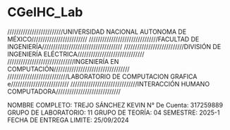 # CGeIHC_Lab
/////////////////////////UNIVERSIDAD NACIONAL AUTONOMA DE MÉXICO/////////////////////////
///////////////////////////////FACULTAD DE INGENIERÍA////////////////////////////////////
///////////////////////////DIVISIÓN DE INGENIERÍA ELÉCTRICA//////////////////////////////
//////////////////////////////INGENIERÍA EN COMPUTACIÓN//////////////////////////////////
///////////////////////////LABORATORIO DE COMPUTACION GRAFICA e//////////////////////////
//////////////////////////////INTERACCIÓN HUMANO COMPUTADORA/////////////////////////////

NOMBRE COMPLETO: TREJO SÁNCHEZ KEVIN
N° De Cuenta: 317259889
GRUPO DE LABORATORIO: 11
GRUPO DE TEORÍA: 04
SEMESTRE: 2025-1
FECHA DE ENTREGA LIMITE: 25/09/2024
